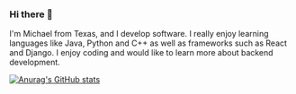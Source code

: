 ### Hi there 👋

I'm Michael from Texas, and I develop software. I really enjoy learning languages like Java, Python and C++ as well as frameworks such as React and Django. I enjoy coding and would like to learn more about backend development. 

[![Anurag's GitHub stats](https://github-readme-stats.vercel.app/api?username=michaeldabadjr)](https://github.com/anuraghazra/github-readme-stats)
